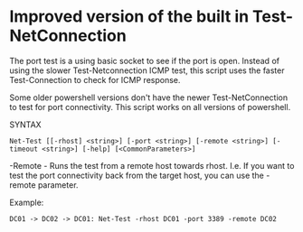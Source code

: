 # Improved version of the built in Test-NetConnection

The port test is a using basic socket to see if the port is open.
Instead of using the slower Test-Netconnection ICMP test, this script uses the faster Test-Connection to check for ICMP response.

Some older powershell versions don't have the newer Test-NetConnection to test for port connectivity. This script works on all versions of powershell.


SYNTAX

    Net-Test [[-rhost] <string>] [-port <string>] [-remote <string>] [-timeout <string>] [-help] [<CommonParameters>]

-Remote - Runs the test from a remote host towards rhost.
I.e. If you want to test the port connectivity back from the target host, you can use the -remote parameter.

Example: 

    DC01 -> DC02 -> DC01: Net-Test -rhost DC01 -port 3389 -remote DC02
